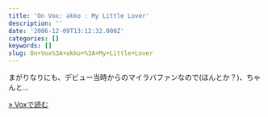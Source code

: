```yaml
---
title: 'On Vox: akko : My Little Lover'
description: ''
date: '2006-12-09T13:12:32.000Z'
categories: []
keywords: []
slug: On+Vox%3A+akko+%3A+My+Little+Lover
---
```

まがりなりにも、デビュー当時からのマイラバファンなので(ほんとか？)、ちゃんと…

[» Voxで読む](http://qli.vox.com/library/post/akko-my-little-lover.html)